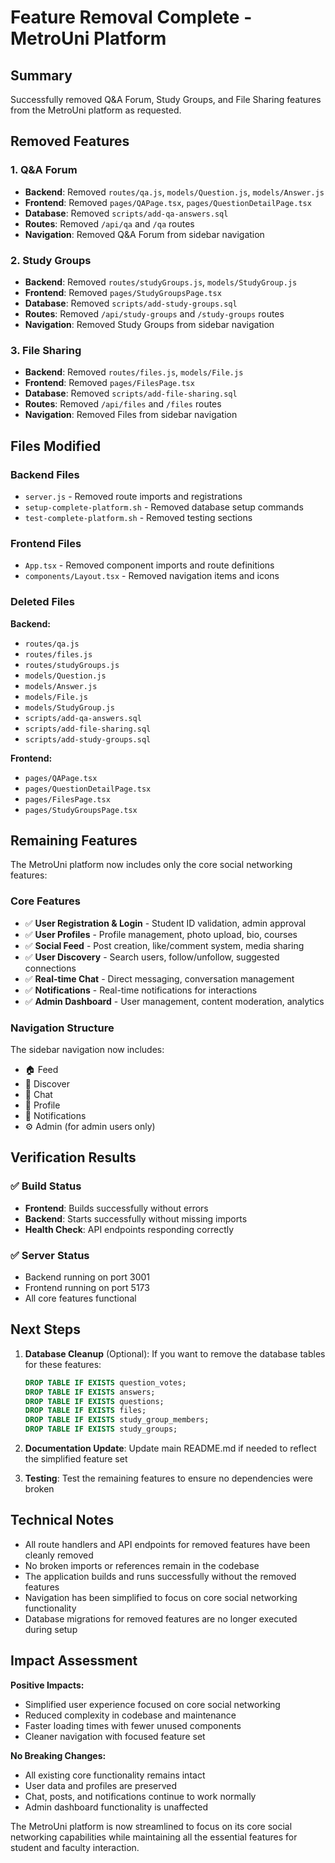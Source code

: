 # Feature Removal Complete - MetroUni Platform

## Summary

Successfully removed Q&A Forum, Study Groups, and File Sharing features from the MetroUni platform as requested.

## Removed Features

### 1. Q&A Forum

- **Backend**: Removed `routes/qa.js`, `models/Question.js`, `models/Answer.js`
- **Frontend**: Removed `pages/QAPage.tsx`, `pages/QuestionDetailPage.tsx`
- **Database**: Removed `scripts/add-qa-answers.sql`
- **Routes**: Removed `/api/qa` and `/qa` routes
- **Navigation**: Removed Q&A Forum from sidebar navigation

### 2. Study Groups

- **Backend**: Removed `routes/studyGroups.js`, `models/StudyGroup.js`
- **Frontend**: Removed `pages/StudyGroupsPage.tsx`
- **Database**: Removed `scripts/add-study-groups.sql`
- **Routes**: Removed `/api/study-groups` and `/study-groups` routes
- **Navigation**: Removed Study Groups from sidebar navigation

### 3. File Sharing

- **Backend**: Removed `routes/files.js`, `models/File.js`
- **Frontend**: Removed `pages/FilesPage.tsx`
- **Database**: Removed `scripts/add-file-sharing.sql`
- **Routes**: Removed `/api/files` and `/files` routes
- **Navigation**: Removed Files from sidebar navigation

## Files Modified

### Backend Files

- `server.js` - Removed route imports and registrations
- `setup-complete-platform.sh` - Removed database setup commands
- `test-complete-platform.sh` - Removed testing sections

### Frontend Files

- `App.tsx` - Removed component imports and route definitions
- `components/Layout.tsx` - Removed navigation items and icons

### Deleted Files

**Backend:**

- `routes/qa.js`
- `routes/files.js`
- `routes/studyGroups.js`
- `models/Question.js`
- `models/Answer.js`
- `models/File.js`
- `models/StudyGroup.js`
- `scripts/add-qa-answers.sql`
- `scripts/add-file-sharing.sql`
- `scripts/add-study-groups.sql`

**Frontend:**

- `pages/QAPage.tsx`
- `pages/QuestionDetailPage.tsx`
- `pages/FilesPage.tsx`
- `pages/StudyGroupsPage.tsx`

## Remaining Features

The MetroUni platform now includes only the core social networking features:

### Core Features

- ✅ **User Registration & Login** - Student ID validation, admin approval
- ✅ **User Profiles** - Profile management, photo upload, bio, courses
- ✅ **Social Feed** - Post creation, like/comment system, media sharing
- ✅ **User Discovery** - Search users, follow/unfollow, suggested connections
- ✅ **Real-time Chat** - Direct messaging, conversation management
- ✅ **Notifications** - Real-time notifications for interactions
- ✅ **Admin Dashboard** - User management, content moderation, analytics

### Navigation Structure

The sidebar navigation now includes:

- 🏠 Feed
- 🧭 Discover
- 💬 Chat
- 👤 Profile
- 🔔 Notifications
- ⚙️ Admin (for admin users only)

## Verification Results

### ✅ Build Status

- **Frontend**: Builds successfully without errors
- **Backend**: Starts successfully without missing imports
- **Health Check**: API endpoints responding correctly

### ✅ Server Status

- Backend running on port 3001
- Frontend running on port 5173
- All core features functional

## Next Steps

1. **Database Cleanup** (Optional): If you want to remove the database tables for these features:

   ```sql
   DROP TABLE IF EXISTS question_votes;
   DROP TABLE IF EXISTS answers;
   DROP TABLE IF EXISTS questions;
   DROP TABLE IF EXISTS files;
   DROP TABLE IF EXISTS study_group_members;
   DROP TABLE IF EXISTS study_groups;
   ```

2. **Documentation Update**: Update main README.md if needed to reflect the simplified feature set

3. **Testing**: Test the remaining features to ensure no dependencies were broken

## Technical Notes

- All route handlers and API endpoints for removed features have been cleanly removed
- No broken imports or references remain in the codebase
- The application builds and runs successfully without the removed features
- Navigation has been simplified to focus on core social networking functionality
- Database migrations for removed features are no longer executed during setup

## Impact Assessment

**Positive Impacts:**

- Simplified user experience focused on core social networking
- Reduced complexity in codebase and maintenance
- Faster loading times with fewer unused components
- Cleaner navigation with focused feature set

**No Breaking Changes:**

- All existing core functionality remains intact
- User data and profiles are preserved
- Chat, posts, and notifications continue to work normally
- Admin dashboard functionality is unaffected

The MetroUni platform is now streamlined to focus on its core social networking capabilities while maintaining all the essential features for student and faculty interaction.
